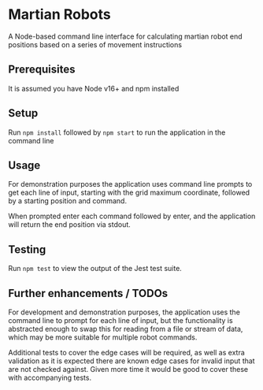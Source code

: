 # Martian Robots

A Node-based command line interface for calculating martian robot end positions based on a series of movement instructions

## Prerequisites

It is assumed you have Node v16+ and npm installed

## Setup

Run `npm install` followed by `npm start` to run the application in the command line

## Usage

For demonstration purposes the application uses command line prompts to get each line of input, starting with the grid maximum coordinate, followed by a starting position and command.

When prompted enter each command followed by enter, and the application will return the end position via stdout.

## Testing

Run `npm test` to view the output of the Jest test suite.

## Further enhancements / TODOs

For development and demonstration purposes, the application uses the command line to prompt for each line of input, but the functionality is abstracted enough to swap this for reading from a file or stream of data, which may be more suitable for multiple robot commands.

Additional tests to cover the edge cases will be required, as well as extra validation as it is expected there are known edge cases for invalid input that are not checked against. Given more time it would be good to cover these with accompanying tests.
